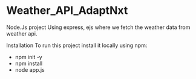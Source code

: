 # Weather_API_AdaptNxt

Node.Js project Using express, ejs where we fetch the weather data from weather api.

Installation 
To run this project install it locally using npm:
 - npm init -y
 - npm install
 - node app.js
   
